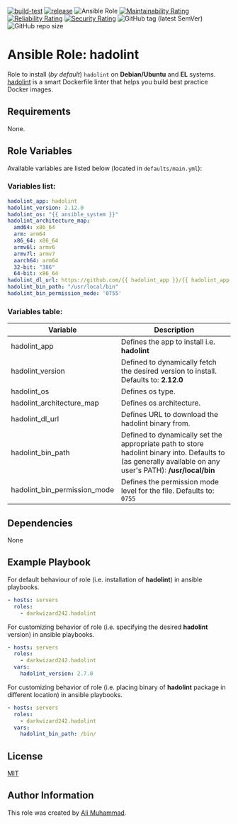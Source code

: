 [![build-test](https://github.com/darkwizard242/ansible-role-hadolint/workflows/build-and-test/badge.svg?branch=master)](https://github.com/darkwizard242/ansible-role-hadolint/actions?query=workflow%3Abuild-and-test) [![release](https://github.com/darkwizard242/ansible-role-hadolint/workflows/release/badge.svg)](https://github.com/darkwizard242/ansible-role-hadolint/actions?query=workflow%3Arelease) ![Ansible Role](https://img.shields.io/ansible/role/d/darkwizard242/hadolint) [![Maintainability Rating](https://sonarcloud.io/api/project_badges/measure?project=ansible-role-hadolint&metric=sqale_rating)](https://sonarcloud.io/dashboard?id=ansible-role-hadolint) [![Reliability Rating](https://sonarcloud.io/api/project_badges/measure?project=ansible-role-hadolint&metric=reliability_rating)](https://sonarcloud.io/dashboard?id=ansible-role-hadolint) [![Security Rating](https://sonarcloud.io/api/project_badges/measure?project=ansible-role-hadolint&metric=security_rating)](https://sonarcloud.io/dashboard?id=ansible-role-hadolint) ![GitHub tag (latest SemVer)](https://img.shields.io/github/tag/darkwizard242/ansible-role-hadolint?label=release) ![GitHub repo size](https://img.shields.io/github/repo-size/darkwizard242/ansible-role-hadolint?color=orange&style=flat-square)

# Ansible Role: hadolint

Role to install (_by default_) `hadolint` on **Debian/Ubuntu** and **EL** systems. [hadolint](https://github.com/hadolint/hadolint) is a smart Dockerfile linter that helps you build best practice Docker images.

## Requirements

None.

## Role Variables

Available variables are listed below (located in `defaults/main.yml`):

### Variables list:

```yaml
hadolint_app: hadolint
hadolint_version: 2.12.0
hadolint_os: "{{ ansible_system }}"
hadolint_architecture_map:
  amd64: x86_64
  arm: arm64
  x86_64: x86_64
  armv6l: armv6
  armv7l: armv7
  aarch64: arm64
  32-bit: "386"
  64-bit: x86_64
hadolint_dl_url: https://github.com/{{ hadolint_app }}/{{ hadolint_app }}/releases/download/v{{ hadolint_version }}/{{ hadolint_app }}-{{ hadolint_os }}-{{ hadolint_architecture_map[ansible_architecture] }}
hadolint_bin_path: "/usr/local/bin"
hadolint_bin_permission_mode: '0755'
```

### Variables table:

Variable                     | Description
---------------------------- | ----------------------------------------------------------------------------------------------------------------------------------------------------------
hadolint_app                 | Defines the app to install i.e. **hadolint**
hadolint_version             | Defined to dynamically fetch the desired version to install. Defaults to: **2.12.0**
hadolint_os                  | Defines os type.
hadolint_architecture_map    | Defines os architecture.
hadolint_dl_url              | Defines URL to download the hadolint binary from.
hadolint_bin_path            | Defined to dynamically set the appropriate path to store hadolint binary into. Defaults to (as generally available on any user's PATH): **/usr/local/bin**
hadolint_bin_permission_mode | Defines the permission mode level for the file. Defaults to: `0755`

## Dependencies

None

## Example Playbook

For default behaviour of role (i.e. installation of **hadolint**) in ansible playbooks.

```yaml
- hosts: servers
  roles:
    - darkwizard242.hadolint
```

For customizing behavior of role (i.e. specifying the desired **hadolint** version) in ansible playbooks.

```yaml
- hosts: servers
  roles:
    - darkwizard242.hadolint
  vars:
    hadolint_version: 2.7.0
```

For customizing behavior of role (i.e. placing binary of **hadolint** package in different location) in ansible playbooks.

```yaml
- hosts: servers
  roles:
    - darkwizard242.hadolint
  vars:
    hadolint_bin_path: /bin/
```

## License

[MIT](https://github.com/darkwizard242/ansible-role-hadolint/blob/master/LICENSE)

## Author Information

This role was created by [Ali Muhammad](https://www.alimuhammad.dev/).
